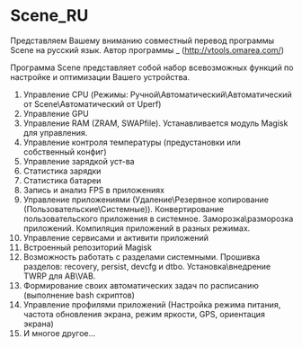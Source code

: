 # Scene_RU
Представляем Вашему вниманию совместный перевод программы Scene на русский язык.
Автор программы _ (http://vtools.omarea.com/)

Программа Scene представляет собой набор всевозможных функций по настройке и оптимизации Вашего устройства.
1. Управление CPU (Режимы: Ручной\Автоматический\Автоматический от Scene\Автоматический от Uperf)
2. Управление GPU
3. Управление RAM (ZRAM, SWAPfile). Устанавливается модуль Magisk для управления.
4. Управление контроля температуры (предустановки или собственный конфиг)
5. Управление зарядкой уст-ва
6. Статистика зарядки
7. Статистика батареи
8. Запись и анализ FPS в приложениях
9. Управление приложениями (Удаление\Резервное копирование (Пользовательские\Системные)). Конвертирование пользовательского приложения в системное. Заморозка\разморозка приложений. Компиляция приложений в разных режимах.
10. Управление сервисами и активити приложений
11. Встроенный репозиторий Magisk
12. Возможность работать с разделами системными. Прошивка разделов: recovery, persist, devcfg и dtbo. Установка\внедрение TWRP для AB\VAB.
13. Формирование своих автоматических задач по расписанию (выполнение bash скриптов)
14. Управление профилями приложений (Настройка режима питания, частота обновления экрана, режим яркости, GPS, ориентация экрана)
15. И многое другое...
